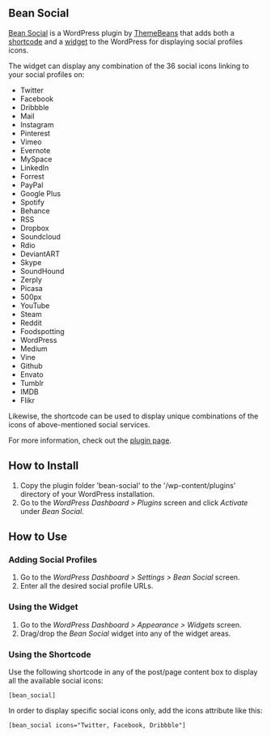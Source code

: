 ## Bean Social

[Bean Social](http://themebeans.com/plugin/bean-social-plugin/) is a WordPress plugin by [ThemeBeans](http://themebeans.com) that adds both a [shortcode](https://codex.wordpress.org/Shortcode) and a [widget](https://codex.wordpress.org/WordPress_Widgets) to the WordPress for displaying social profiles icons.

The widget can display any combination of the 36 social icons linking to your social profiles on:

- Twitter
- Facebook
- Dribbble
- Mail
- Instagram
- Pinterest
- Vimeo
- Evernote
- MySpace
- LinkedIn
- Forrest
- PayPal
- Google Plus
- Spotify
- Behance
- RSS
- Dropbox
- Soundcloud
- Rdio
- DeviantART
- Skype
- SoundHound
- Zerply
- Picasa
- 500px
- YouTube
- Steam
- Reddit
- Foodspotting
- WordPress
- Medium
- Vine
- Github
- Envato
- Tumblr
- IMDB
- Flikr


Likewise, the shortcode can be used to display unique combinations of the icons of above-mentioned social services.


For more information, check out the [plugin page](http://themebeans.com/plugin/bean-social-plugin/).


## How to Install

1. Copy the plugin folder 'bean-social' to the '/wp-content/plugins' directory of your WordPress installation.
2. Go to the _WordPress Dashboard > Plugins_ screen and click _Activate_ under _Bean Social_.


## How to Use

### Adding Social Profiles
1. Go to the _WordPress Dashboard > Settings > Bean Social_ screen.
2. Enter all the desired social profile URLs.

### Using the Widget
1. Go to the _WordPress Dashboard > Appearance > Widgets_ screen.
2. Drag/drop the _Bean Social_ widget into any of the widget areas.

### Using the Shortcode
Use the following shortcode in any of the post/page content box to display all the available social icons:

```
[bean_social]
```

In order to display specific social icons only, add the icons attribute like this:

```
[bean_social icons="Twitter, Facebook, Dribbble"]
```
